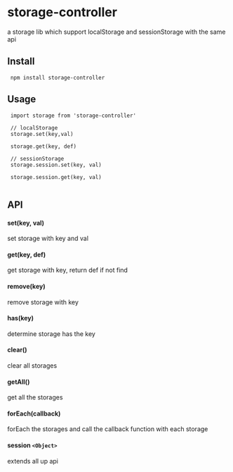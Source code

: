 # storage-controller
a storage lib which support localStorage and sessionStorage with the same api

## Install

```
 npm install storage-controller
```

## Usage

```
 import storage from 'storage-controller'
 
 // localStorage
 storage.set(key,val) 
 
 storage.get(key, def)
 
 // sessionStorage
 storage.session.set(key, val)
 
 storage.session.get(key, val)
 
```

## API

#### set(key, val)

set storage with key and val

#### get(key, def)

get storage with key, return def if not find

#### remove(key)

remove storage with key

#### has(key)

determine storage has the key

#### clear()
clear all storages

#### getAll()
get all the storages

#### forEach(callback)
forEach the storages and call the callback function with each storage

#### session `<Object>`
extends all up api